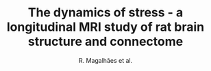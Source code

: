 ---
cat: ciel
subcat: ciclops
bestof: false
author: R. Magalhães et al.
title: The dynamics of stress - a longitudinal MRI study of rat brain structure and connectome
journal: Molecular Psychiatry
year: 2017
type: article
doi: 10.1038/mp.2017.244
---